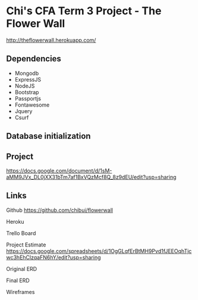 # Chi's CFA Term 3 Project - The Flower Wall
http://theflowerwall.herokuapp.com/


## Dependencies
* Mongodb
* ExpressJS
* NodeJS
* Bootstrap
* Passportjs
* Fontawesome
* Jquery
* Csurf

## Database initialization


## Project
https://docs.google.com/document/d/1sM-aMM9JVx_DL0jXX31bTm7af1BxVQzMcf8Q_8z9dEU/edit?usp=sharing


## Links

Github
https://github.com/chibui/flowerwall

Heroku

Trello Board

Project Estimate
https://docs.google.com/spreadsheets/d/1OgGLqfErBtMH9Pvd1fJEEOqhTjcwc3hEhClzqaFN6hY/edit?usp=sharing

Original ERD


Final ERD


Wireframes
